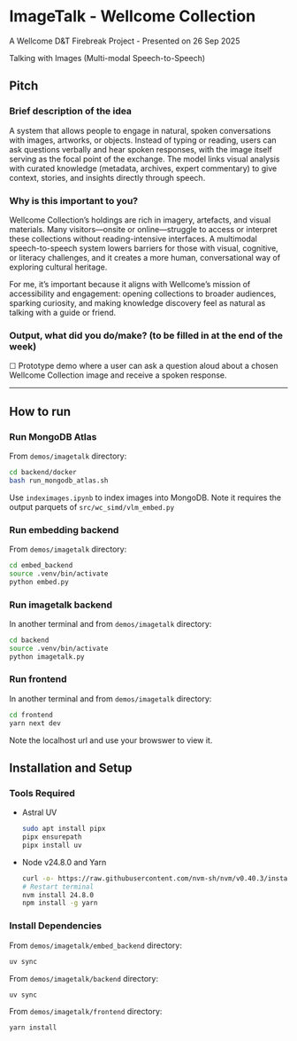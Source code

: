 # ImageTalk - Wellcome Collection

A Wellcome D&T Firebreak Project - Presented on 26 Sep 2025

Talking with Images (Multi-modal Speech-to-Speech)

## Pitch

### Brief description of the idea

A system that allows people to engage in natural, spoken conversations with images, artworks, or objects. Instead of typing or reading, users can ask questions verbally and hear spoken responses, with the image itself serving as the focal point of the exchange. The model links visual analysis with curated knowledge (metadata, archives, expert commentary) to give context, stories, and insights directly through speech.

### Why is this important to you?

Wellcome Collection’s holdings are rich in imagery, artefacts, and visual materials. Many visitors—onsite or online—struggle to access or interpret these collections without reading-intensive interfaces. A multimodal speech-to-speech system lowers barriers for those with visual, cognitive, or literacy challenges, and it creates a more human, conversational way of exploring cultural heritage.

For me, it’s important because it aligns with Wellcome’s mission of accessibility and engagement: opening collections to broader audiences, sparking curiosity, and making knowledge discovery feel as natural as talking with a guide or friend.

### Output, what did you do/make? (to be filled in at the end of the week)

☐ Prototype demo where a user can ask a question aloud about a chosen Wellcome Collection image and receive a spoken response.

---

## How to run

### Run MongoDB Atlas

From `demos/imagetalk` directory:

```sh
cd backend/docker
bash run_mongodb_atlas.sh
```

Use `indeximages.ipynb` to index images into MongoDB. Note it requires the output parquets of `src/wc_simd/vlm_embed.py`

### Run embedding backend

From `demos/imagetalk` directory:

```sh
cd embed_backend
source .venv/bin/activate
python embed.py
```

### Run imagetalk backend

In another terminal and from `demos/imagetalk` directory:

```sh
cd backend
source .venv/bin/activate
python imagetalk.py
```

### Run frontend

In another terminal and from `demos/imagetalk` directory:

```sh
cd frontend
yarn next dev
```

Note the localhost url and use your browswer to view it.

## Installation and Setup

### Tools Required

- Astral UV

  ```sh
  sudo apt install pipx
  pipx ensurepath
  pipx install uv
  ```

- Node v24.8.0 and Yarn

  ```sh
  curl -o- https://raw.githubusercontent.com/nvm-sh/nvm/v0.40.3/install.sh | bash
  # Restart terminal
  nvm install 24.8.0
  npm install -g yarn
  ```

### Install Dependencies

From `demos/imagetalk/embed_backend` directory:

```sh
uv sync
```

From `demos/imagetalk/backend` directory:

```sh
uv sync
```

From `demos/imagetalk/frontend` directory:

```sh
yarn install
```
